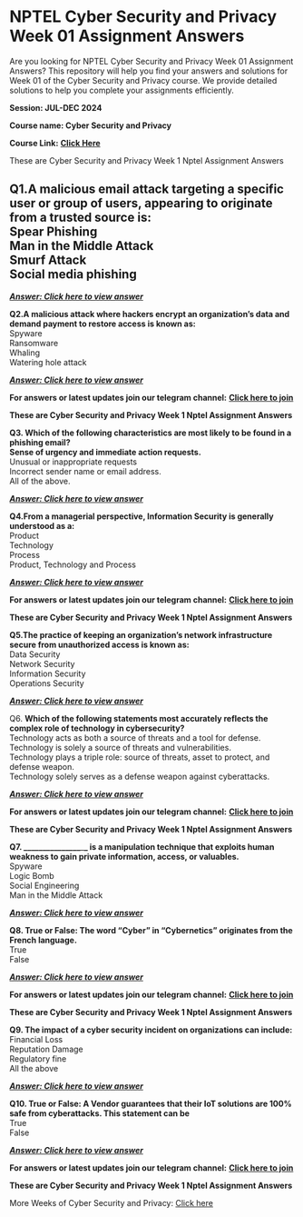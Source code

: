 # NPTEL Cyber Security and Privacy Week 01 Assignment Answers

Are you looking for NPTEL Cyber Security and Privacy Week 01 Assignment Answers? This repository will help you find your answers and solutions for Week 01 of the Cyber Security and Privacy course. We provide detailed solutions to help you complete your assignments efficiently.

**Session: JUL-DEC 2024**

**Course name: Cyber Security and Privacy**

**Course Link:** [**Click Here**](https://onlinecourses.nptel.ac.in/noc24_cs121/preview)

These are Cyber Security and Privacy Week 1 Nptel Assignment Answers


Q1.A malicious email attack targeting a specific user or group of users, appearing to originate from a trusted source is:\
Spear Phishing\
Man in the Middle Attack\
Smurf Attack\
Social media phishing<a id="c4b9"></a>
--------------------------------------

[**_**Answer: Click here to view answer**_**](https://progiez.com/cyber-security-and-privacy-week-1-nptel-assignment)

**Q2.A malicious attack where hackers encrypt an organization’s data and demand payment to restore access is known as:**\
Spyware\
Ransomware\
Whaling\
Watering hole attack

[**_**Answer: Click here to view answer**_**](https://progiez.com/cyber-security-and-privacy-week-1-nptel-assignment)

**For answers or latest updates join our telegram channel:** [**Click here to join**](https://telegram.me/nptel_assignments)

**These are Cyber Security and Privacy Week 1 Nptel Assignment Answers**

**Q3. Which of the following characteristics are most likely to be found in a phishing email?\
Sense of urgency and immediate action requests.**\
Unusual or inappropriate requests\
Incorrect sender name or email address.\
All of the above.

[**_**Answer: Click here to view answer**_**](https://progiez.com/cyber-security-and-privacy-week-1-nptel-assignment)

**Q4.From a managerial perspective, Information Security is generally understood as a:**\
Product\
Technology\
Process\
Product, Technology and Process

[**_**Answer: Click here to view answer**_**](https://progiez.com/cyber-security-and-privacy-week-1-nptel-assignment)

**For answers or latest updates join our telegram channel:** [**Click here to join**](https://telegram.me/nptel_assignments)

**These are Cyber Security and Privacy Week 1 Nptel Assignment Answers**

**Q5.The practice of keeping an organization’s network infrastructure secure from unauthorized access is known as:**\
Data Security\
Network Security\
Information Security\
Operations Security

[**_**Answer: Click here to view answer**_**](https://progiez.com/cyber-security-and-privacy-week-1-nptel-assignment)

Q6. **Which of the following statements most accurately reflects the complex role of technology in cybersecurity?**\
Technology acts as both a source of threats and a tool for defense.\
Technology is solely a source of threats and vulnerabilities.\
Technology plays a triple role: source of threats, asset to protect, and defense weapon.\
Technology solely serves as a defense weapon against cyberattacks.

[**_**Answer: Click here to view answer**_**](https://progiez.com/cyber-security-and-privacy-week-1-nptel-assignment)

**For answers or latest updates join our telegram channel:** [**Click here to join**](https://telegram.me/nptel_assignments)

**These are Cyber Security and Privacy Week 1 Nptel Assignment Answers**

**Q7. \_\_\_\_\_\_\_\_\_\_\_\_\_\__**\_**_ is a manipulation technique that exploits human weakness to gain private information, access, or valuables.**\
Spyware\
Logic Bomb\
Social Engineering\
Man in the Middle Attack

[**_**Answer: Click here to view answer**_**](https://progiez.com/cyber-security-and-privacy-week-1-nptel-assignment)

**Q8. True or False: The word “Cyber” in “Cybernetics” originates from the French language.**\
True\
False

[**_**Answer: Click here to view answer**_**](https://progiez.com/cyber-security-and-privacy-week-1-nptel-assignment)

**For answers or latest updates join our telegram channel:** [**Click here to join**](https://telegram.me/nptel_assignments)

**These are Cyber Security and Privacy Week 1 Nptel Assignment Answers**

**Q9. The impact of a cyber security incident on organizations can include:**\
Financial Loss\
Reputation Damage\
Regulatory fine\
All the above

[**_**Answer: Click here to view answer**_**](https://progiez.com/cyber-security-and-privacy-week-1-nptel-assignment)

**Q10. True or False: A Vendor guarantees that their IoT solutions are 100% safe from cyberattacks. This statement can be**\
True\
False

[**_**Answer: Click here to view answer**_**](https://progiez.com/cyber-security-and-privacy-week-1-nptel-assignment)

**For answers or latest updates join our telegram channel:** [**Click here to join**](https://telegram.me/nptel_assignments)

**These are Cyber Security and Privacy Week 1 Nptel Assignment Answers**

More Weeks of Cyber Security and Privacy: [Click here](https://progiez.com/nptel-assignment-answers/cyber-security-and-privacy)

